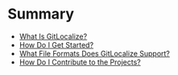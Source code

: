 # Summary

* [What Is GitLocalize?](about.md)
* [How Do I Get Started?](getting_started.md)
* [What File Formats Does GitLocalize Support?](file_formats.md)
* [How Do I Contribute to the Projects?](how_to_contribute.md)
